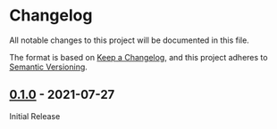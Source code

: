 # Changelog
All notable changes to this project will be documented in this file.

The format is based on [Keep a Changelog](https://keepachangelog.com/en/1.0.0/),
and this project adheres to [Semantic Versioning](https://semver.org/spec/v2.0.0.html).


## [0.1.0] - 2021-07-27

Initial Release

[0.1.0]: https://github.com/Sensirion/arduino-i2c-sht4x/releases/tag/0.1.0


